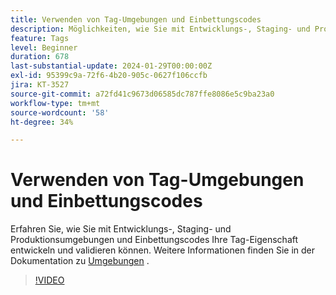 ```yaml
---
title: Verwenden von Tag-Umgebungen und Einbettungscodes
description: Möglichkeiten, wie Sie mit Entwicklungs-, Staging- und Produktions-Umgebungen sowie Einbettungs-Codes Ihre Tag-Eigenschaft entwickeln und validieren können.
feature: Tags
level: Beginner
duration: 678
last-substantial-update: 2024-01-29T00:00:00Z
exl-id: 95399c9a-72f6-4b20-905c-0627f106ccfb
jira: KT-3527
source-git-commit: a72fd41c9673d06585dc787ffe8086e5c9ba23a0
workflow-type: tm+mt
source-wordcount: '58'
ht-degree: 34%

---
```


# Verwenden von Tag-Umgebungen und Einbettungscodes

Erfahren Sie, wie Sie mit Entwicklungs-, Staging- und Produktionsumgebungen und Einbettungscodes Ihre Tag-Eigenschaft entwickeln und validieren können. Weitere Informationen finden Sie in der Dokumentation zu [Umgebungen](https://experienceleague.adobe.com/docs/experience-platform/tags/publish/environments/environments.html?lang=de) .

>[!VIDEO](https://video.tv.adobe.com/v/28729/?learn=on)
